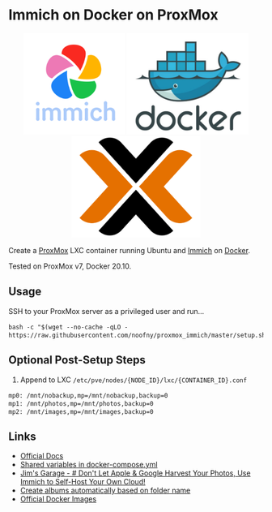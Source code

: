 # Immich on Docker on ProxMox

<p align="center">
    <img height="200" alt="Immich Logo" src="img/logo_immich.svg">
    <img height="200" alt="Docker Logo" src="img/logo_docker.png">
    <img height="200" alt="ProxMox Logo" src="img/logo_proxmox.png">
</p>

Create a [ProxMox](https://www.proxmox.com/en/) LXC container running Ubuntu and [Immich](https://immich.app/) on [Docker](https://www.docker.com/).

Tested on ProxMox v7, Docker 20.10.

## Usage

SSH to your ProxMox server as a privileged user and run...

```shell
bash -c "$(wget --no-cache -qLO - https://raw.githubusercontent.com/noofny/proxmox_immich/master/setup.sh)"
```

## Optional Post-Setup Steps

1. Append to LXC `/etc/pve/nodes/{NODE_ID}/lxc/{CONTAINER_ID}.conf`

```text
mp0: /mnt/nobackup,mp=/mnt/nobackup,backup=0
mp1: /mnt/photos,mp=/mnt/photos,backup=0
mp2: /mnt/images,mp=/mnt/images,backup=0
```

## Links

- [Official Docs](https://immich.app/docs/overview/introduction)
- [Shared variables in docker-compose.yml](https://rosengren.me/blog/shared-variables-in-docker-compose/)
- [Jim's Garage - # Don't Let Apple & Google Harvest Your Photos, Use Immich to Self-Host Your Own Cloud!](https://www.youtube.com/watch?v=URJiQb8PwWo)
- [Create albums automatically based on folder name](https://www.reddit.com/r/immich/comments/181diej/create_albums_automatically_based_on_folder_name/)
- [Official Docker Images](https://github.com/imagegenius/docker-immich)
